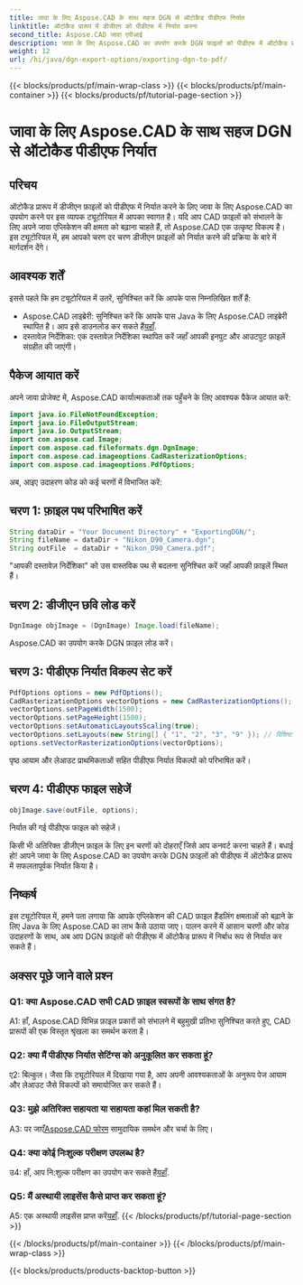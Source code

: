 ```yaml
---
title: जावा के लिए Aspose.CAD के साथ सहज DGN से ऑटोकैड पीडीएफ निर्यात
linktitle: ऑटोकैड प्रारूप में डीजीएन को पीडीएफ में निर्यात करना
second_title: Aspose.CAD जावा एपीआई
description: जावा के लिए Aspose.CAD का उपयोग करके DGN फ़ाइलों को पीडीएफ में ऑटोकैड प्रारूप में निर्यात करने पर चरण-दर-चरण मार्गदर्शिका देखें। अपने जावा एप्लिकेशन की CAD हैंडलिंग क्षमताओं को सहजता से बढ़ाएं।
weight: 12
url: /hi/java/dgn-export-options/exporting-dgn-to-pdf/
---
```


{{< blocks/products/pf/main-wrap-class >}}
{{< blocks/products/pf/main-container >}}
{{< blocks/products/pf/tutorial-page-section >}}

# जावा के लिए Aspose.CAD के साथ सहज DGN से ऑटोकैड पीडीएफ निर्यात

## परिचय

ऑटोकैड प्रारूप में डीजीएन फ़ाइलों को पीडीएफ में निर्यात करने के लिए जावा के लिए Aspose.CAD का उपयोग करने पर इस व्यापक ट्यूटोरियल में आपका स्वागत है। यदि आप CAD फ़ाइलों को संभालने के लिए अपने जावा एप्लिकेशन की क्षमता को बढ़ाना चाहते हैं, तो Aspose.CAD एक उत्कृष्ट विकल्प है। इस ट्यूटोरियल में, हम आपको चरण दर चरण डीजीएन फ़ाइलों को निर्यात करने की प्रक्रिया के बारे में मार्गदर्शन देंगे।


## आवश्यक शर्तें
इससे पहले कि हम ट्यूटोरियल में उतरें, सुनिश्चित करें कि आपके पास निम्नलिखित शर्तें हैं:
-  Aspose.CAD लाइब्रेरी: सुनिश्चित करें कि आपके पास Java के लिए Aspose.CAD लाइब्रेरी स्थापित है। आप इसे डाउनलोड कर सकते हैं[यहाँ](https://releases.aspose.com/cad/java/).
- दस्तावेज़ निर्देशिका: एक दस्तावेज़ निर्देशिका स्थापित करें जहाँ आपकी इनपुट और आउटपुट फ़ाइलें संग्रहीत की जाएंगी।

## पैकेज आयात करें

अपने जावा प्रोजेक्ट में, Aspose.CAD कार्यात्मकताओं तक पहुँचने के लिए आवश्यक पैकेज आयात करें:

```java
import java.io.FileNotFoundException;
import java.io.FileOutputStream;
import java.io.OutputStream;
import com.aspose.cad.Image;
import com.aspose.cad.fileformats.dgn.DgnImage;
import com.aspose.cad.imageoptions.CadRasterizationOptions;
import com.aspose.cad.imageoptions.PdfOptions;
```

अब, आइए उदाहरण कोड को कई चरणों में विभाजित करें:

## चरण 1: फ़ाइल पथ परिभाषित करें

```java
String dataDir = "Your Document Directory" + "ExportingDGN/";
String fileName = dataDir + "Nikon_D90_Camera.dgn";
String outFile  = dataDir + "Nikon_D90_Camera.pdf";
```

"आपकी दस्तावेज़ निर्देशिका" को उस वास्तविक पथ से बदलना सुनिश्चित करें जहाँ आपकी फ़ाइलें स्थित हैं।

## चरण 2: डीजीएन छवि लोड करें

```java
DgnImage objImage = (DgnImage) Image.load(fileName);
```

Aspose.CAD का उपयोग करके DGN फ़ाइल लोड करें।

## चरण 3: पीडीएफ निर्यात विकल्प सेट करें

```java
PdfOptions options = new PdfOptions();
CadRasterizationOptions vectorOptions = new CadRasterizationOptions();
vectorOptions.setPageWidth(1500);
vectorOptions.setPageHeight(1500);
vectorOptions.setAutomaticLayoutsScaling(true);
vectorOptions.setLayouts(new String[] { "1", "2", "3", "9" }); // विशिष्ट दृश्य निर्यात करें
options.setVectorRasterizationOptions(vectorOptions);
```

पृष्ठ आयाम और लेआउट प्राथमिकताओं सहित पीडीएफ निर्यात विकल्पों को परिभाषित करें।

## चरण 4: पीडीएफ फाइल सहेजें

```java
objImage.save(outFile, options);
```

निर्यात की गई पीडीएफ फाइल को सहेजें।

किसी भी अतिरिक्त डीजीएन फ़ाइल के लिए इन चरणों को दोहराएँ जिसे आप कनवर्ट करना चाहते हैं। बधाई हो! आपने जावा के लिए Aspose.CAD का उपयोग करके DGN फ़ाइलों को पीडीएफ में ऑटोकैड प्रारूप में सफलतापूर्वक निर्यात किया है।

## निष्कर्ष

इस ट्यूटोरियल में, हमने पता लगाया कि आपके एप्लिकेशन की CAD फ़ाइल हैंडलिंग क्षमताओं को बढ़ाने के लिए Java के लिए Aspose.CAD का लाभ कैसे उठाया जाए। पालन करने में आसान चरणों और कोड उदाहरणों के साथ, अब आप DGN फ़ाइलों को पीडीएफ में ऑटोकैड प्रारूप में निर्बाध रूप से निर्यात कर सकते हैं।

## अक्सर पूछे जाने वाले प्रश्न

### Q1: क्या Aspose.CAD सभी CAD फ़ाइल स्वरूपों के साथ संगत है?

A1: हाँ, Aspose.CAD विभिन्न फ़ाइल प्रकारों को संभालने में बहुमुखी प्रतिभा सुनिश्चित करते हुए, CAD प्रारूपों की एक विस्तृत श्रृंखला का समर्थन करता है।

### Q2: क्या मैं पीडीएफ निर्यात सेटिंग्स को अनुकूलित कर सकता हूं?

ए2: बिल्कुल। जैसा कि ट्यूटोरियल में दिखाया गया है, आप अपनी आवश्यकताओं के अनुरूप पेज आयाम और लेआउट जैसे विकल्पों को समायोजित कर सकते हैं।

### Q3: मुझे अतिरिक्त सहायता या सहायता कहां मिल सकती है?

 A3: पर जाएँ[Aspose.CAD फोरम](https://forum.aspose.com/c/cad/19) सामुदायिक समर्थन और चर्चा के लिए।

### Q4: क्या कोई निःशुल्क परीक्षण उपलब्ध है?

 उ4: हाँ, आप नि:शुल्क परीक्षण का उपयोग कर सकते हैं[यहाँ](https://releases.aspose.com/).

### Q5: मैं अस्थायी लाइसेंस कैसे प्राप्त कर सकता हूं?

 A5: एक अस्थायी लाइसेंस प्राप्त करें[यहाँ](https://purchase.aspose.com/temporary-license/).
{{< /blocks/products/pf/tutorial-page-section >}}

{{< /blocks/products/pf/main-container >}}
{{< /blocks/products/pf/main-wrap-class >}}

{{< blocks/products/products-backtop-button >}}
